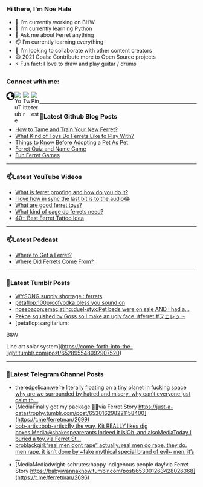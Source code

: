 ### Hi there, I'm Noe Hale

- 🔭 I’m currently working on BHW
- 🌱 I’m currently learning Python
- 💬 Ask me about Ferret anything
- 📫 I’m currently learning everything
- 🔭 I’m looking to collaborate with other content creators
- 😄 2021 Goals: Contribute more to Open Source projects
- ⚡ Fun fact: I love to draw and play guitar / drums

### Connect with me:

[<img align="left" alt="ferretvoice.com" width="22px" src="https://raw.githubusercontent.com/iconic/open-iconic/master/svg/globe.svg" />](https://ferretvoice.com)
[<img align="left" alt="YouTube" width="22px" src="https://cdn.jsdelivr.net/npm/simple-icons@v3/icons/youtube.svg" />](https://www.youtube.com/channel/UCk665XTfaMLVwFVWUmgnDiw)
[<img align="left" alt="Twitter" width="22px" src="https://cdn.jsdelivr.net/npm/simple-icons@v3/icons/twitter.svg" />](https://twitter.com/voiceferret)
[<img align="left" alt="Pinterest" width="22px" src="https://cdn.jsdelivr.net/npm/simple-icons@v3/icons/pinterest.svg" />](https://www.pinterest.com/voiceferret/)

<br />

---
### 🔭Latest Github Blog Posts
<!-- GITHUB:START -->
- [How to Tame and Train Your New Ferret?](http://noehale.github.io/how-to-tame-and-train-your-new-ferret/)
- [What Kind of Toys Do Ferrets Like to Play With?](http://noehale.github.io/what-kind-of-toys-do-ferrets-like-to-play-with/)
- [Things to Know Before Adopting a Pet As Pet](http://noehale.github.io/things-to-know-before-adopting-a-pet-as-pet/)
- [Ferret Quiz and Name Game](http://noehale.github.io/ferret-quiz/)
- [Fun Ferret Games](http://noehale.github.io/fun-ferret-games/)
<!-- GITHUB:END -->
---
### 📫Latest YouTube Videos

<!-- YOUTUBE:START -->
- [What is ferret proofing and how do you do it?](https://www.youtube.com/watch?v=81Syh_DJBQQ)
- [I love how in sync the last bit is to the audio😂](https://www.youtube.com/watch?v=WHBeGHwSlGY)
- [What are good ferret toys?](https://www.youtube.com/watch?v=tPxRilBzc0s)
- [What kind of cage do ferrets need?](https://www.youtube.com/watch?v=xzz6hC3sR5A)
- [40+ Best Ferret Tattoo Idea](https://www.youtube.com/watch?v=KIKqduR6Xcs)
<!-- YOUTUBE:END -->

---
### 📫Latest Podcast

<!-- PODCAST:START -->
- [Where to Get a Ferret?](https://anchor.fm/ferretvoice/episodes/Where-to-Get-a-Ferret-erurfu)
- [Where Did Ferrets Come From?](https://anchor.fm/ferretvoice/episodes/Where-Did-Ferrets-Come-From-eruq8g)
<!-- PODCAST:END -->
---
### 📝Latest Tumblr Posts

<!-- TUMBLR:START -->
- [WYSONG supply shortage : ferrets](https://come-forth-into-the-light.tumblr.com/post/653008746778411008)
- [petaflop:100proofvodka:bless you
sound on](https://come-forth-into-the-light.tumblr.com/post/652986097459200000)
- [nosebacon:emaciatinq:duel-styx:Pet beds were on sale AND I had a...](https://come-forth-into-the-light.tumblr.com/post/652963453356720128)
- [Pekoe squished by Goss so I make an ugly face. 
#ferret 
#フェレット](https://come-forth-into-the-light.tumblr.com/post/652918201343246336)
- [petaflop:sargitarium:

B&W


Line art solar system](https://come-forth-into-the-light.tumblr.com/post/652895548092907520)
<!-- TUMBLR:END -->
---
### 📝Latest Telegram Channel Posts

<!-- TELEGRAM:START -->
- [theredpelican:we’re literally floating on a tiny planet in fucking space why are we surrounded by hatred and misery. why can’t everyone just calm th...](https://t.me/ferretman/2700)
- [MediaFinally got my package 🤞🏼via Ferret Story https://just-a-catastrophy.tumblr.com/post/653016298221158400](https://t.me/ferretman/2699)
- [bob-artist:bob-artist:By the way, Kit REALLY likes dig boxes.Media@shakespearerants​ Indeed it is!Oh, and alsoMediaToday I buried a toy.via Ferret St...](https://t.me/ferretman/2698)
- [problackgirl:“real men dont rape” actually, real men do rape. they do. men rape. it isn’t done by ~fake mythical special brand of evil~ men, it’s ...](https://t.me/ferretman/2697)
- [MediaMediadwight-schrutes:happy indigenous people day!via Ferret Story https://babyiwannaknow.tumblr.com/post/653001263428026368](https://t.me/ferretman/2696)
<!-- TELEGRAM:END -->
